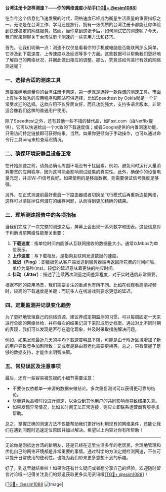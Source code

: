 **台湾注册卡怎样测速？——你的网络速度小助手[[TG💪+ @esim1088](https://t.me/s/esim1088)]**

在当今这个信息化飞速发展的时代，网络速度已经成为衡量生活质量的重要指标之一。无论是在台湾工作、学习还是旅行，拥有一张优质的台湾注册卡都能让你体验到快速稳定的网络服务。然而，当你拿到这张卡后，如何测试它的网速呢？今天，我们就来聊聊关于台湾注册卡测速的一些实用方法和技巧。

首先，让我们明确一点：测速不仅仅是看看你的手机或电脑是否能联网那么简单，它涉及到下载速度、上传速度以及延迟等多个方面。这些数据可以帮助我们更好地了解自己的网络状况，并据此做出相应的调整。那么，究竟该如何进行有效的网络测速呢？

### **一、选择合适的测速工具**

想要准确地测量你的台湾注册卡网速，第一步就是选择一款靠谱的测速工具。市面上有许多优秀的应用程序和网站可供选择，比如Speedtest by Ookla就是一个非常受欢迎的选择。这款应用不仅界面友好，而且功能强大，支持多语言版本，非常适合像我们这样的普通用户使用。

除了Speedtest之外，还有其他一些不错的替代品，如Fast.com（由Netflix提供），它可以快速给出一个大致的下载速度值；或者Google提供的内置测速功能，只需访问特定链接即可获得结果。当然，如果你更倾向于手动操作，也可以通过命令行工具ping来检查延迟情况。

### **二、确保环境安静且设备正常**

在开始测速之前，请务必确认周围环境没有干扰因素。例如，避免同时运行大量消耗带宽的应用程序，因为这可能会影响测试结果的真实性。此外，确保你的设备电量充足，并且Wi-Fi信号良好。如果使用的是移动数据，则需要保证信号强度足够强。

另外，在正式测速前最好重启一下路由器或者切换至飞行模式后再重新连接网络，这样可以清除掉任何潜在的缓存问题，从而得到更加精确的结果。

### **三、理解测速报告中的各项指标**

当我们完成了一次完整的测速之后，屏幕上会出现一系列数字和图表。这些信息对于判断当前网络性能至关重要：

1. **下载速度**：指单位时间内能够从互联网接收的数据量大小。通常以Mbps为单位表示。
2. **上传速度**：与下载相反，是指向互联网发送数据的速度。
3. **延迟（Ping）**：即数据包从客户端发送到服务器端再返回所花费的时间间隔，单位为毫秒(ms)。较低的延迟意味着更快的响应时间。
4. **抖动（Jitter）**：描述了连续两次测量之间差异程度，对于实时通信非常重要。

根据不同的应用场景，我们需要关注的重点也有所不同。比如在线观看高清视频时，较高的下载速度是关键；而玩多人在线游戏则要求更低的延迟。

### **四、定期监测并记录变化趋势**

为了更好地管理自己的网络资源，建议养成定期监测的习惯。可以每周固定一天来进行全面的网络体检，并将每次的结果记录下来形成历史档案。通过对比不同时期的表现，我们可以发现是否存在退化现象，并及时采取措施解决问题。

例如，如果发现最近几天的平均下载速度明显下降，可能是由于附近区域增加了新的用户导致竞争加剧所致；又或者是路由器老化需要更换等。总之，只有掌握了足够的数据支持，才能作出明智决策。

### **五、常见误区及注意事项**

最后，还有一些容易被忽视的小细节需要注意：

- 不要仅仅依赖单一来源的数据来做结论。多次重复测试可以获得更可靠的结论。
- 尽量避免高峰时段进行测速，以免受到其他用户的共同影响而导致结果失真。
- 如果发现异常情况，比如长时间无法正常连接，则应立即联系运营商客服寻求帮助。

总之，掌握正确的测速方法不仅能帮助我们更好地利用现有的网络条件，还能让我们在遇到问题时迅速定位原因并加以解决。希望以上内容对你有所帮助！

---

无论你是刚抵达台湾的新朋友，还是已经在这里生活多年的老居民，合理地管理和优化自己的网络环境都是非常重要的事情。通过科学的方法定期检测网速，不仅可以提升日常使用的便利性，也能为我们带来更多意想不到的乐趣。

好了，到这里就结束啦！如果你还有什么疑问或者想分享自己的经验，欢迎随时留言讨论哦～记得关注我们的频道获取更多实用资讯哦[[TG💪+ @esim1088](https://t.me/s/esim1088)]！

[[TG💪+ @esim1088](https://t.me/s/esim1088) ![Image](https://i.postimg.cc/4NQfJmqS/Snipaste-2025-05-13-00-14-12.png)]